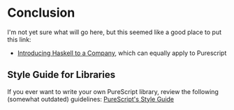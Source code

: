 # Conclusion

I'm not yet sure what will go here, but this seemed like a good place to put this link:
- [Introducing Haskell to a Company](https://alasconnect.github.io/blog/posts/2018-10-02-introducing-haskell-to-a-company.html), which can equally apply to Purescript

## Style Guide for Libraries

If you ever want to write your own PureScript library, review the following (somewhat outdated) guidelines: [PureScript's Style Guide](https://github.com/purescript/documentation/blob/master/guides/Style-Guide.md)
